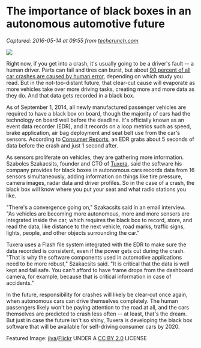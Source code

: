# The importance of black boxes in an autonomous automotive future

_Captured: 2016-05-14 at 09:55 from [techcrunch.com](http://techcrunch.com/2016/05/13/the-importance-of-black-boxes-in-an-autonomous-automotive-future/)_

![](https://tctechcrunch2011.files.wordpress.com/2016/05/black-box.jpg?w=738)

Right now, if you get into a crash, it's usually going to be a driver's fault -- a human driver. Parts can fail and tires can burst, but about [90 percent of all car crashes are caused by human error](http://cyberlaw.stanford.edu/blog/2013/12/human-error-cause-vehicle-crashes), depending on which study you read. But in the not-too-distant future, that clear-cut cause will evaporate as more vehicles take over more driving tasks, creating more and more data as they do. And that data gets recorded in a black box.

As of September 1, 2014, all newly manufactured passenger vehicles are required to have a black box on board, though the majority of cars had the technology on board well before the deadline. It's officially known as an event data recorder (EDR), and it records on a loop metrics such as speed, brake application, air bag deployment and seat belt use from the car's sensors. According to [Consumer Reports](http://www.consumerreports.org/cro/magazine/2014/09/how-your-car-is-tracking-you/index.htm), an EDR grabs about 5 seconds of data before the crash and just 1 second after.

As sensors proliferate on vehicles, they are gathering more information. Szabolcs Szakacsits, founder and CTO of [Tuxera](https://www.tuxera.com/), said the software his company provides for black boxes in autonomous cars records data from 16 sensors simultaneously, adding information on things like tire pressure, camera images, radar data and driver profiles. So in the case of a crash, the black box will know where you put your seat and what radio stations you like.

"There's a convergence going on," Szakacsits said in an email interview. "As vehicles are becoming more autonomous, more and more sensors are integrated inside the car, which requires the black box to record, store, and read the data, like distance to the next vehicle, road marks, traffic signs, lights, people, and other objects surrounding the car."

Tuxera uses a Flash file system integrated with the EDR to make sure the data recorded is consistent, even if the power gets cut during the crash. "That is why the software components used in automotive applications need to be more robust," Szakacsits said. "It is critical that the data is well kept and fail safe. You can't afford to have frame drops from the dashboard camera, for example, because that is critical information in case of accidents."

In the future, responsibility for crashes will likely be clear-cut once again, when autonomous cars can drive themselves completely. The human passengers likely won't be paying attention to the road at all, and the cars themselves are predicted to crash less often -- at least, that's the dream. But just in case the future isn't so shiny, Tuxera is developing the black box software that will be available for self-driving consumer cars by 2020.

Featured Image: [jiva](http://www.flickr.com/photos/jiva/)/[Flickr](https://www.flickr.com/) UNDER A [CC BY 2.0](http://creativecommons.org/licenses/by/2.0/) LICENSE
